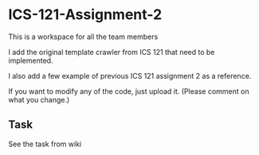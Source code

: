 # ICS-121-Assignment-2

This is a workspace for all the team members

I add the original template crawler from ICS 121 that need to be implemented.

I also add a few example of previous ICS 121 assignment 2 as a reference.

If you want to modify any of the code, just upload it. (Please comment on what you change.)

## Task

See the task from wiki

